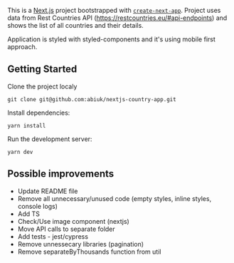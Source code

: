 This is a [Next.js](https://nextjs.org/) project bootstrapped with [`create-next-app`](https://github.com/vercel/next.js/tree/canary/packages/create-next-app).
Project uses data from Rest Countries API (https://restcountries.eu/#api-endpoints) and shows the list of all countries and their details.

Application is styled with styled-components and it's using mobile first approach.

## Getting Started

Clone the project localy

```
git clone git@github.com:abiuk/nextjs-country-app.git
```

Install dependencies:

```
yarn install
```

Run the development server:

```
yarn dev
```

## Possible improvements

- Update README file
- Remove all unnecessary/unused code (empty styles, inline styles, console logs)
- Add TS
- Check/Use image component (nextjs)
- Move API calls to separate folder
- Add tests - jest/cypress
- Remove unnessecary libraries (pagination)
- Remove separateByThousands function from util
